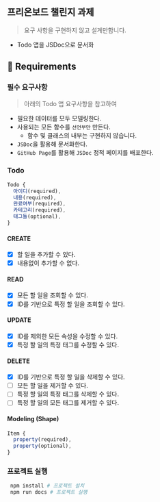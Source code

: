 ## 프리온보드 챌린지 과제

> 요구 사항을 구현하지 않고 설계만합니다.

- Todo 앱을 JSDoc으로 문서화

## 📝 Requirements

### 필수 요구사항

> 아래의 Todo 앱 요구사항을 참고하여
- 필요한 데이터를 모두 모델링한다.
- 사용되는 모든 함수를 `선언부만` 만든다.
  - 함수 및 클래스의 내부는 구현하지 않습니다.
- `JSDoc`을 활용해 문서화한다.
- `GitHub Page`를 활용해 `JSDoc` 정적 페이지를 배포한다.

### Todo

```js
Todo {
  아이디(required),
  내용(required),
  완료여부(required),
  카테고리(required),
  태그들(optional),
}
```

#### CREATE

- [X] 할 일을 추가할 수 있다.
- [X] 내용없이 추가할 수 없다.

#### READ

- [X] 모든 할 일을 조회할 수 있다.
- [X] ID를 기반으로 특정 할 일을 조회할 수 있다.

#### UPDATE

- [X] ID를 제외한 모든 속성을 수정할 수 있다.
- [X] 특정 할 일의 특정 태그를 수정할 수 있다.

#### DELETE

- [X] ID를 기반으로 특정 할 일을 삭제할 수 있다.
- [ ] 모든 할 일을 제거할 수 있다.
- [ ] 특정 할 일의 특정 태그를 삭제할 수 있다.
- [ ] 특정 할 일의 모든 태그를 제거할 수 있다.

#### Modeling (Shape)

```js
Item {
  property(required),
  property(optional),
}
```

### 프로젝트 실행

```bash
 npm install # 프로젝트 설치
 npm run docs # 프로젝트 실행
```
